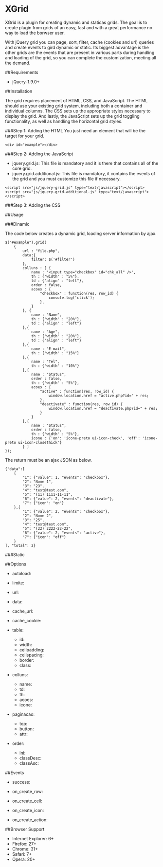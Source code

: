 XGrid
===========

XGrid is a plugin for creating dynamic and staticas grids. The goal is to create plugin from grids of an easy, fast and with a great performance no way to load the borwser user. 

With jQuery grid you can page, sort, filter, cache (cookies and url) queries and create events to gird dynamic or static. Its biggest advantage is the other grids are the events that are present in various parts during handling and loading of the grid, so you can complete the customization, meeting all the demand.

##Requirements
- jQuery-1.9.0+

##Installation

The grid requires placement of HTML, CSS, and JavaScript. The HTML should use your existing grid system, including both a container and individual columns. The CSS sets up the appropriate styles necessary to display the grid. And lastly, the JavaScript sets up the grid toggling functionality, as well as handling the horizontal grid styles.

###Step 1: Adding the HTML
You just need an element that will be the target for your grid.

```
<div id="example"></div>
```

###Step 2: Adding the JavaScript
- jquery.grid.js: This file is mandatory and it is there that contains all of the core grid.
- jquery.grid.additional.js: This file is mandatory, it contains the events of the grid and you must customize this file if necessary.

```
<script src="js/jquery-grid.js" type="text/javascript"></script>
<script src="js/jquery-grid-additional.js" type="text/javascript"></script>
```

###Step 3: Adding the CSS

##Usage

###Dinamic

The code below creates a dynamic grid, loading server information by ajax.

```
$("#example").grid(
	{
		url : "file.php",
		data:{
			filter: $('#filter')
		},
		colluns : [ {
			name : '<input type="checkbox" id="chk_all" />',
			th : {'width' : "5%"},
			td : {'align' : "left"},
			order : false,
			acoes : {
				"checkbox" : function(res, row_id) {
					console.log('click');
				},
			}
		}, {
			name : "Name",
			th : {'width' : "20%"},
			td : {'align' : "left"}
		},{
			name : "Age",
			th : {'width' : "20%"},
			td : {'align' : "left"}
		},{
			name : "E-mail",
			th : {'width' : "15%"}
		},{
			name : "Tel",
			th : {'width' : "10%"}
		},{
			name : "Status",
			order : false,
			th : {'width' : "5%"},
			acoes : {
				"active" : function(res, row_id) {
					window.location.href = "active.php?id=" + res;
				},
				"deactivate" : function(res, row_id) {
					window.location.href = "deactivate.php?id=" + res;
				}
			}
		},{
			name : "Status",
			order : false,
			th : {'width' : "5%"},
			icone : {'on': 'icone-preto ui-icon-check', 'off': 'icone-preto ui-icon-closethick'}
		} ]
});
```
The return must be an ajax JSON as below.

```
{"data":[
	{
		"1": {"value": 1, "events": "checkbox"}, 
		"2": "Nome 1", 
		"3": "23", 
		"4": "test@test.com",
		"5": "(11) 1111-11-11", 
		"6": {"value": 2, "events": "deactivate"},
		"7": {"icon": "on"}
	},{
		"1": {"value": 2, "events": "checkbox"},
		"2": "Nome 2", 
		"3": "25", 
		"4": "test@test.com",
		"5": "(22) 2222-22-22", 
		"6": {"value": 2, "events": "active"},
		"7": {"icon": "off"}
	}
], "total": 2}
```

###Static


##Options

- autoload:

- limite:

- url:

- data:

- cache_url:

- cache_cookie:

- table: 
	- id: 
	- width: 
	- cellpadding: 
	- cellspacing: 
	- border: 
	- class: 
					
- colluns:
	- name:
	- td:
	- th:
	- acoes:
	- icone: 


- paginacao:
	- top:
	- button:
	- attr:

- order:
	- ini:
	- classDesc:
	- classAsc:



##Events

- success:

- on_create_row:

- on_create_cell:

- on_create_icon:

- on_create_action:

##Browser Support
- Internet Explorer: 6+
- Firefox: 27+
- Chrome: 31+
- Safari: 7+
- Opera: 20+

